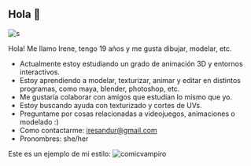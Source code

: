 ## Hola 👋
![s](https://github.com/user-attachments/assets/54bd2e46-c402-4e69-97e6-fd706d0d47a2)


Hola! Me llamo Irene, tengo 19 años y me gusta dibujar, modelar, etc.
- Actualmente estoy estudiando un grado de animación 3D y entornos interactivos. 
- Estoy aprendiendo a modelar, texturizar, animar y editar en distintos programas, como maya, blender, photoshop, etc.
- Me gustaría colaborar con amigos que estudian lo mismo que yo.
- Estoy buscando ayuda con texturizado y cortes de UVs.
- Preguntame por cosas relacionadas a videojuegos, animaciones o modelado :)
- Como contactarme: iresandur@gmail.com
- Pronombres: she/her

Este es un ejemplo de mi estilo:
![comicvampiro](https://github.com/user-attachments/assets/2e2a8444-9d83-4eae-90d7-54fbd0dc0eda)
